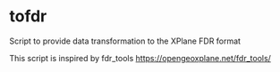# tofdr
Script to provide data transformation to the XPlane FDR format

This script is inspired by fdr_tools https://opengeoxplane.net/fdr_tools/